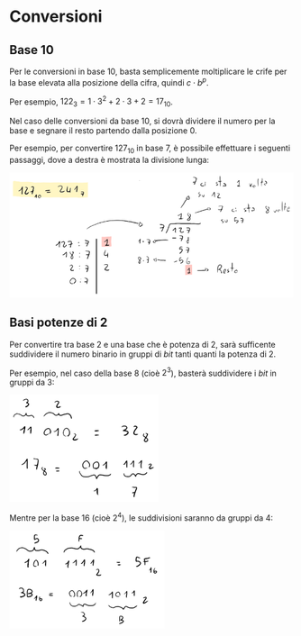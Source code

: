 # Conversioni

## Base 10

Per le conversioni in base 10, basta semplicemente moltiplicare le crife per la base elevata alla posizione della cifra, quindi $c \cdot b^p$.

Per esempio, $122_3 = 1 \cdot 3^2 + 2 \cdot 3 + 2 = 17_{10}$.

Nel caso delle conversioni da base 10, si dovrà dividere il numero per la base e segnare il resto partendo dalla posizione $0$.

Per esempio, per convertire $127_{10}$ in base 7, è possibile effettuare i seguenti passaggi, dove a destra è mostrata la divisione lunga:

![Conversione in base 7 e divisione con resto di 127](assets/01.png)

## Basi potenze di 2

Per convertire tra base 2 e una base che è potenza di $2$, sarà sufficente suddividere il numero binario in gruppi di _bit_ tanti quanti la potenza di $2$.

Per esempio, nel caso della base 8 (cioè $2^3$), basterà suddividere i _bit_ in gruppi da 3:

![Conversione da base 2 a 8](assets/02.png)

Mentre per la base 16 (cioè $2^4$), le suddivisioni saranno da gruppi da 4:

![Conversione da base 2 a 16](assets/03.png)
